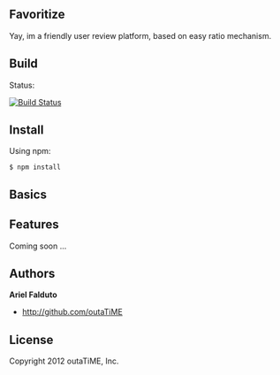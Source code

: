 ## Favoritize

Yay, im a friendly user review platform, based on easy ratio mechanism.

## Build

Status:

[![Build Status](https://secure.travis-ci.org/outaTiME/favoritize-api.png)](http://travis-ci.org/outaTiME/favoritize-api)

## Install

Using npm:

```
$ npm install
```

## Basics



## Features

Coming soon ...

## Authors

**Ariel Falduto**

+ <http://github.com/outaTiME>

## License

Copyright 2012 outaTiME, Inc.
